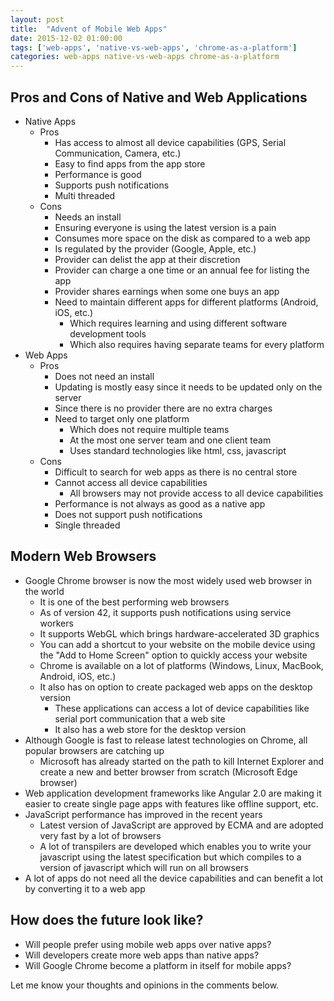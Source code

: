 ```yaml
---
layout: post
title:  "Advent of Mobile Web Apps"
date: 2015-12-02 01:00:00
tags: ['web-apps', 'native-vs-web-apps', 'chrome-as-a-platform']
categories: web-apps native-vs-web-apps chrome-as-a-platform
---
```


## Pros and Cons of Native and Web Applications

* Native Apps
    * Pros
        * Has access to almost all device capabilities (GPS, Serial Communication, Camera, etc.)
        * Easy to find apps from the app store
        * Performance is good
        * Supports push notifications
        * Multi threaded 
    * Cons
        * Needs an install
        * Ensuring everyone is using the latest version is a pain
        * Consumes more space on the disk as compared to a web app 
        * Is regulated by the provider (Google, Apple, etc.)
        * Provider can delist the app at their discretion
        * Provider can charge a one time or an annual fee for listing the app
        * Provider shares earnings when some one buys an app
        * Need to maintain different apps for different platforms (Android, iOS, etc.)
            * Which requires learning and using different software development tools
            * Which also requires having separate teams for every platform   
* Web Apps
    * Pros
        * Does not need an install
        * Updating is mostly easy since it needs to be updated only on the server
        * Since there is no provider there are no extra charges
        * Need to target only one platform
            * Which does not require multiple teams
            * At the most one server team and one client team
            * Uses standard technologies like html, css, javascript
    * Cons
        * Difficult to search for web apps as there is no central store
        * Cannot access all device capabilities
            * All browsers may not provide access to all device capabilities 
        * Performance is not always as good as a native app
        * Does not support push notifications
        * Single threaded


## Modern Web Browsers

* Google Chrome browser is now the most widely used web browser in the world
    * It is one of the best performing web browsers 
    * As of version 42, it supports push notifications using service workers
    * It supports WebGL which brings hardware-accelerated 3D graphics
    * You can add a shortcut to your website on the mobile device using the "Add to Home Screen" option to quickly access your website
    * Chrome is available on a lot of platforms (Windows, Linux, MacBook, Android, iOS, etc.)
    * It also has on option to create packaged web apps on the desktop version
        * These applications can access a lot of device capabilities like serial port communication that a web site
        * It also has a web store for the desktop version
* Although Google is fast to release latest technologies on Chrome, all popular browsers are catching up
    * Microsoft has already started on the path to kill Internet Explorer and create a new and better browser from scratch (Microsoft Edge browser)
* Web application development frameworks like Angular 2.0 are making it easier to create single page apps with features like offline support, etc.
* JavaScript performance has improved in the recent years
    * Latest version of JavaScript are approved by ECMA and are adopted very fast by a lot of browsers
    * A lot of transpilers are developed which enables you to write your javascript using the latest specification but which compiles to a version of javascript which will run on all browsers 
* A lot of apps do not need all the device capabilities and can benefit a lot by converting it to a web app

## How does the future look like?

* Will people prefer using mobile web apps over native apps?
* Will developers create more web apps than native apps?
* Will Google Chrome become a platform in itself for mobile apps?

Let me know your thoughts and opinions in the comments below.
